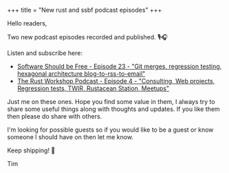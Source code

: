 +++
title = "New rust and ssbf podcast episodes"
+++

Hello readers,

Two new podcast episodes recorded and published. 🎙️🎧

Listen and subscribe here:

* [Software Should be Free - Episode 23 - "Git merges, regression testing, hexagonal architecture blog-to-rss-to-email"](https://share.transistor.fm/s/1fdbe313)
* [The Rust Workshop Podcast - Episode 4 - "Consulting, Web projects, Regression tests, TWIR, Rustacean Station, Meetups"](https://share.transistor.fm/s/33eafe07)

Just me on these ones. Hope you find some value in them, I always try to share some useful things along with thoughts and updates. If you like them then please do share with others.

I'm looking for possible guests so if you would like to be a guest or know someone I should have on then let me know.

Keep shipping! 🚢

Tim

